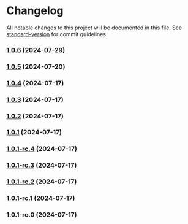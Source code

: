 # Changelog

All notable changes to this project will be documented in this file. See [standard-version](https://github.com/conventional-changelog/standard-version) for commit guidelines.

### [1.0.6](https://github-serping/serping/cheerio-tree/compare/v1.0.5...v1.0.6) (2024-07-29)

### [1.0.5](https://github-serping/serping/cheerio-tree/compare/v1.0.4...v1.0.5) (2024-07-20)

### [1.0.4](https://github-serping/serping/cheerio-tree/compare/v1.0.3...v1.0.4) (2024-07-17)

### [1.0.3](https://github-serping/serping/cheerio-tree/compare/v1.0.2...v1.0.3) (2024-07-17)

### [1.0.2](https://github-serping/serping/cheerio-tree/compare/v1.0.1...v1.0.2) (2024-07-17)

### [1.0.1](https://github-serping/serping/cheerio-tree/compare/v1.0.1-rc.4...v1.0.1) (2024-07-17)

### [1.0.1-rc.4](https://github-serping/serping/cheerio-tree/compare/v1.0.1-rc.3...v1.0.1-rc.4) (2024-07-17)

### [1.0.1-rc.3](https://github-serping/serping/cheerio-tree/compare/v1.0.1-rc.2...v1.0.1-rc.3) (2024-07-17)

### [1.0.1-rc.2](https://github-serping/serping/cheerio-tree/compare/v1.0.1-rc.1...v1.0.1-rc.2) (2024-07-17)

### [1.0.1-rc.1](///compare/v1.0.1-rc.0...v1.0.1-rc.1) (2024-07-17)

### 1.0.1-rc.0 (2024-07-17)
